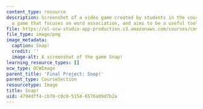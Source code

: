 ```yaml
---
content_type: resource
description: Screenshot of a video game created by students in the course. Snap! is
  a game that focuses on word association, and aims to be a useful tool for brainstorming.
file: https://ol-ocw-studio-app-production.s3.amazonaws.com/courses/cms-611j-creating-video-games-fall-2014/4794dff4cb70c0c051546576a09d7b2a_snap.png
file_type: image/png
image_metadata:
  caption: Snap!
  credit: ''
  image-alt: A screenshot of the game Snap!
learning_resource_types: []
ocw_type: OCWImage
parent_title: 'Final Project: Snap!'
parent_type: CourseSection
resourcetype: Image
title: Snap!
uid: 4794dff4-cb70-c0c0-5154-6576a09d7b2a
---
```

